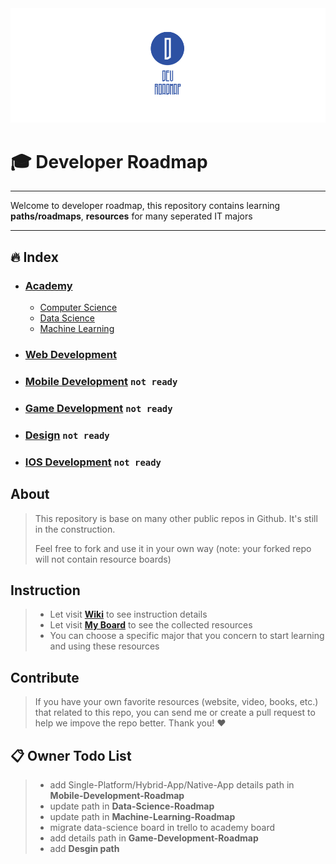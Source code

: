 <img src="devroadmap.png" alt="devroadmap">

# :mortar_board: Developer Roadmap

***

Welcome to developer roadmap, this repository contains learning **paths/roadmaps**, **resources** for many seperated IT majors

***


## :fire: Index
* ### [Academy](https://github.com/luuductrung1234/dev-roadmap/projects/2)   
   *  [Computer Science](/computer-science-roadmap)
   *  [Data Science](/data-science-roadmap)
   *  [Machine Learning](/machine-learning-roadmap)
  
* ### [Web Development](/web-development-roadmap)
* ### [Mobile Development](/mobile-development-roadmap) `not ready`
* ### [Game Development](/game-development-roadmap) `not ready`
* ### [Design](/ui-ux-designer-roadmap)              `not ready`
* ### [IOS Development](/iOS-Developer-Roadmap)           `not ready`


## About
> This repository is base on many other public repos in Github. It's still in the construction.
>
> Feel free to fork and use it in your own way (note: your forked repo will not contain resource boards)

## Instruction
> - Let visit [**Wiki**](https://github.com/luuductrung1234/dev-roadmap/wiki) to see instruction details
> - Let visit [**My Board**](https://github.com/luuductrung1234/dev-roadmap/projects) to see the collected resources
> - You can choose a specific major that you concern to start learning and using these resources 

## Contribute
> If you have your own favorite resources (website, video, books, etc.) that related to this repo, you can send me or create a pull request to help we impove the repo better. Thank you! :heart:

## :clipboard: Owner Todo List
> - add Single-Platform/Hybrid-App/Native-App details path in **Mobile-Development-Roadmap**
> - update path in **Data-Science-Roadmap**
> - update path in **Machine-Learning-Roadmap**
> - migrate data-science board in trello to academy board
> - add details path in **Game-Development-Roadmap**
> - add **Desgin path**
